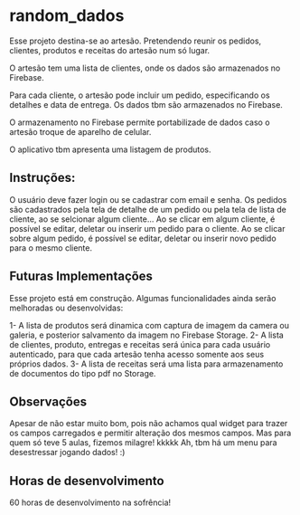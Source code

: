 # random_dados

Esse projeto destina-se ao artesão. Pretendendo reunir os pedidos, clientes, produtos e receitas do artesão num só lugar. 

O artesão tem uma lista de clientes, onde os dados são armazenados no Firebase. 

Para cada cliente, o artesão pode incluir um pedido, especificando os detalhes e data de entrega. Os dados tbm são armazenados no Firebase.

O armazenamento no Firebase permite portabilizade de dados caso o artesão troque de aparelho de celular. 

O aplicativo tbm apresenta uma listagem de produtos.

## Instruções:

O usuário deve fazer login ou se cadastrar com email e senha.
Os pedidos são cadastrados pela tela de detalhe de um pedido ou pela tela de lista de cliente, ao se selcionar algum cliente...
Ao se clicar em algum cliente, é possível se editar, deletar ou inserir um pedido para o cliente.
Ao se clicar sobre algum pedido, é possível se editar, deletar ou inserir novo pedido para o mesmo cliente.


## Futuras Implementações


Esse projeto está em construção. Algumas funcionalidades ainda serão melhoradas ou desenvolvidas:

1- A lista de produtos será dinamica com captura de imagem da camera ou galeria, e posterior salvamento da imagem no Firebase Storage.
2- A lista de clientes, produto, entregas e receitas será única para cada usuário autenticado, para que cada artesão tenha acesso somente aos seus próprios dados.
3- A lista de receitas será uma lista para armazenamento de documentos do tipo pdf no Storage.

## Observações

Apesar de não estar muito bom, pois não achamos qual widget para trazer os campos carregados e permitir alteração dos mesmos campos. Mas para quem só teve 5 aulas, fizemos milagre! kkkkk
Ah, tbm há um menu para desestressar jogando dados! :)

## Horas de desenvolvimento

60 horas de desenvolvimento na sofrência!